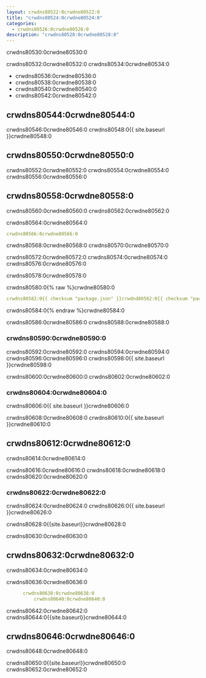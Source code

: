 ```yaml
---
layout: crwdns80522:0crwdne80522:0
title: "crwdns80524:0crwdne80524:0"
categories:
  - crwdns80526:0crwdne80526:0
description: "crwdns80528:0crwdne80528:0"
---
```

crwdns80530:0crwdne80530:0

crwdns80532:0crwdne80532:0 crwdns80534:0crwdne80534:0

- crwdns80536:0crwdne80536:0
- crwdns80538:0crwdne80538:0
- crwdns80540:0crwdne80540:0
- crwdns80542:0crwdne80542:0

## crwdns80544:0crwdne80544:0

crwdns80546:0crwdne80546:0 crwdns80548:0{{ site.baseurl }}crwdne80548:0

## crwdns80550:0crwdne80550:0

crwdns80552:0crwdne80552:0 crwdns80554:0crwdne80554:0 crwdns80556:0crwdne80556:0

## crwdns80558:0crwdne80558:0

crwdns80560:0crwdne80560:0 crwdns80562:0crwdne80562:0

crwdns80564:0crwdne80564:0

```yaml
crwdns80566:0crwdne80566:0
```

crwdns80568:0crwdne80568:0 crwdns80570:0crwdne80570:0

crwdns80572:0crwdne80572:0 crwdns80574:0crwdne80574:0 crwdns80576:0crwdne80576:0

crwdns80578:0crwdne80578:0

crwdns80580:0{% raw %}crwdne80580:0

```yaml
crwdns80582:0{{ checksum "package.json" }}crwdnd80582:0{{ checksum "package.json" }}crwdne80582:0
```

crwdns80584:0{% endraw %}crwdne80584:0

crwdns80586:0crwdne80586:0 crwdns80588:0crwdne80588:0

### crwdns80590:0crwdne80590:0

crwdns80592:0crwdne80592:0 crwdns80594:0crwdne80594:0 crwdns80596:0crwdne80596:0 crwdns80598:0{{ site.baseurl }}crwdne80598:0

crwdns80600:0crwdne80600:0 crwdns80602:0crwdne80602:0

### crwdns80604:0crwdne80604:0

crwdns80606:0{{ site.baseurl }}crwdne80606:0

crwdns80608:0crwdne80608:0 crwdns80610:0{{ site.baseurl }}crwdne80610:0

## crwdns80612:0crwdne80612:0

crwdns80614:0crwdne80614:0

crwdns80616:0crwdne80616:0 crwdns80618:0crwdne80618:0 crwdns80620:0crwdne80620:0

### crwdns80622:0crwdne80622:0

crwdns80624:0crwdne80624:0 crwdns80626:0{{ site.baseurl }}crwdne80626:0

crwdns80628:0{{site.baseurl}}crwdne80628:0

crwdns80630:0crwdne80630:0

## crwdns80632:0crwdne80632:0

crwdns80634:0crwdne80634:0

crwdns80636:0crwdne80636:0

```yaml
      crwdns80638:0crwdne80638:0
          crwdns80640:0crwdne80640:0
```

crwdns80642:0crwdne80642:0 crwdns80644:0{{site.baseurl}}crwdne80644:0

## crwdns80646:0crwdne80646:0

crwdns80648:0crwdne80648:0

crwdns80650:0{{site.baseurl}}crwdne80650:0 crwdns80652:0crwdne80652:0